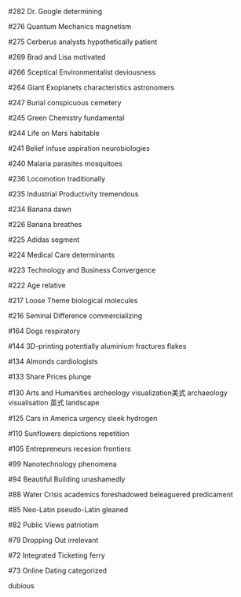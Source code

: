 #282 Dr. Google
determining

#276 Quantum Mechanics
magnetism

#275 Cerberus
analysts
hypothetically
patient

#269 Brad and Lisa
motivated

#266 Sceptical Environmentalist
deviousness

#264 Giant Exoplanets
characteristics
astronomers

#247 Burial
conspicuous
cemetery

#245 Green Chemistry
fundamental

#244 Life on Mars
habitable

#241 Belief
infuse
aspiration
neurobiologies

#240 Malaria
parasites
mosquitoes

#236 Locomotion
traditionally

#235 Industrial Productivity
tremendous

#234 Banana
dawn

#226 Banana
breathes

#225 Adidas
segment

#224 Medical Care
determinants

#223 Technology and Business
Convergence

#222 Age
relative

#217 Loose Theme
biological
molecules

#216 Seminal Difference
commercializing

#164 Dogs
respiratory

#144 3D-printing
potentially
aluminium
fractures
flakes

#134 Almonds
cardiologists

#133 Share Prices
plunge

#130 Arts and Humanities
archeology visualization美式
archaeology visualisation 英式
landscape

#125 Cars in America
urgency
sleek
hydrogen

#110 Sunflowers
depictions
repetition

#105 Entrepreneurs
recesion
frontiers

#99 Nanotechnology
phenomena

#94 Beautiful Building
unashamedly

#88 Water Crisis
academics
foreshadowed
beleaguered
predicament

#85 Neo-Latin
pseudo-Latin
gleaned

#82 Public Views
patriotism

#79 Dropping Out
irrelevant

#72 Integrated Ticketing
ferry

#73 Online Dating
categorized

dubious